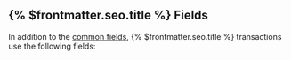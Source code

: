 ## {% $frontmatter.seo.title %} Fields

In addition to the [common fields](../references/protocol/transactions/common-fields.md), {% $frontmatter.seo.title %} transactions use the following fields:
